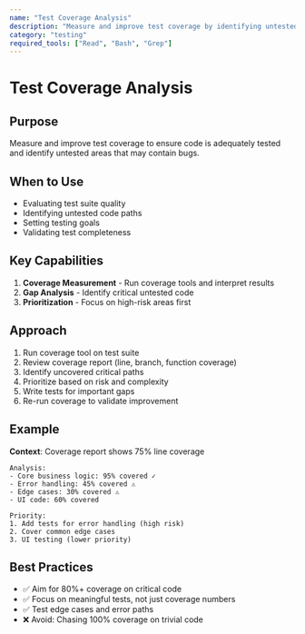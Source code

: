 ```yaml
---
name: "Test Coverage Analysis"
description: "Measure and improve test coverage by identifying untested code paths and prioritizing high-risk areas for testing"
category: "testing"
required_tools: ["Read", "Bash", "Grep"]
---
```


# Test Coverage Analysis

## Purpose
Measure and improve test coverage to ensure code is adequately tested and identify untested areas that may contain bugs.

## When to Use
- Evaluating test suite quality
- Identifying untested code paths
- Setting testing goals
- Validating test completeness

## Key Capabilities
1. **Coverage Measurement** - Run coverage tools and interpret results
2. **Gap Analysis** - Identify critical untested code
3. **Prioritization** - Focus on high-risk areas first

## Approach
1. Run coverage tool on test suite
2. Review coverage report (line, branch, function coverage)
3. Identify uncovered critical paths
4. Prioritize based on risk and complexity
5. Write tests for important gaps
6. Re-run coverage to validate improvement

## Example
**Context**: Coverage report shows 75% line coverage
````
Analysis:
- Core business logic: 95% covered ✓
- Error handling: 45% covered ⚠️
- Edge cases: 30% covered ⚠️
- UI code: 60% covered

Priority:
1. Add tests for error handling (high risk)
2. Cover common edge cases
3. UI testing (lower priority)
````

## Best Practices
- ✅ Aim for 80%+ coverage on critical code
- ✅ Focus on meaningful tests, not just coverage numbers
- ✅ Test edge cases and error paths
- ❌ Avoid: Chasing 100% coverage on trivial code